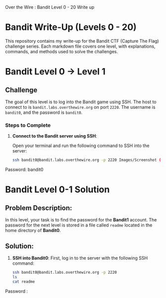 Over the Wire : Bandit Level 0 - 20 Write up  
# Bandit Write-Up (Levels 0 - 20)

This repository contains my write-up for the Bandit CTF (Capture The Flag) challenge series. Each markdown file covers one level, with explanations, commands, and methods used to solve the challenges.

# Bandit Level 0 -> Level 1

## Challenge

The goal of this level is to log into the Bandit game using SSH. The host to connect to is `bandit.labs.overthewire.org` on port `2220`. The username is `bandit0`, and the password is `bandit0`.

### Steps to Complete

1. **Connect to the Bandit server using SSH**:


   Open your terminal and run the following command to SSH into the server:
   


   ```bash
   ssh bandit0@bandit.labs.overthewire.org -p 2220 Images/Screenshot (2).png
   
Password: bandit0
# Bandit Level 0-1 Solution

## Problem Description:
In this level, your task is to find the password for the **Bandit1** account. The password for the next level is stored in a file called `readme` located in the home directory of **Bandit0**.

## Solution:

1. **SSH into Bandit0**:
   First, log in to the server with the following SSH command:

   ```bash
   ssh bandit0@bandit.labs.overthewire.org -p 2220
   ls
   cat readme
Password : 




